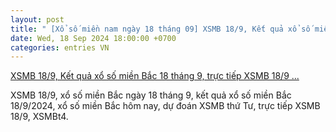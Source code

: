 ```yaml
---
layout: post
title: " [Xổ số miền nam ngày 18 tháng 09] XSMB 18/9, Kết quả xổ số miền Bắc 18 tháng 9, trực tiếp XSMB 18/9 ..."
date: Wed, 18 Sep 2024 18:00:00 +0700
categories: entries VN
---
```

[XSMB 18/9, Kết quả xổ số miền Bắc 18 tháng 9, trực tiếp XSMB 18/9 ...](https://congthuong.vn/ket-qua-xo-so-mien-bac-ngay-1892024-kqxsmb-ngay-18-thang-9-xsmb-189-xo-so-mien-bac-hom-nay-346756.html)

XSMB 18/9, xổ số miền Bắc ngày 18 tháng 9, kết quả xổ số miền Bắc 18/9/2024, xổ số miền Bắc hôm nay, dự đoán XSMB thứ Tư, trực tiếp XSMB 18/9, XSMBt4.

